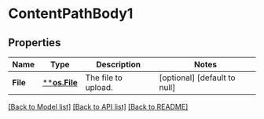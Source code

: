 # ContentPathBody1

## Properties
Name | Type | Description | Notes
------------ | ------------- | ------------- | -------------
**File** | [****os.File**](*os.File.md) | The file to upload. | [optional] [default to null]

[[Back to Model list]](../README.md#documentation-for-models) [[Back to API list]](../README.md#documentation-for-api-endpoints) [[Back to README]](../README.md)

